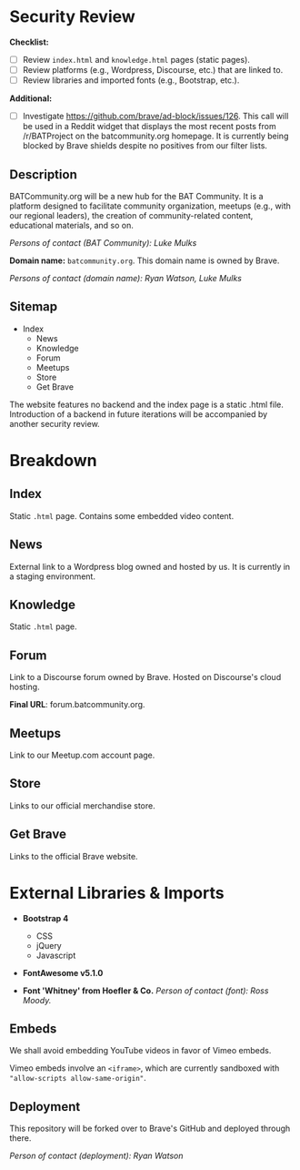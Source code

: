  # Security Review

 **Checklist:**

 - [ ] Review `index.html` and `knowledge.html` pages (static pages).
 - [ ] Review platforms (e.g., Wordpress, Discourse, etc.) that are linked to.
 - [ ] Review libraries and imported fonts (e.g., Bootstrap, etc.).
 
 **Additional:** 

 - [ ] Investigate https://github.com/brave/ad-block/issues/126. This call will be used in a Reddit widget that displays the most recent posts from /r/BATProject on the batcommunity.org homepage. It is currently being blocked by Brave shields despite no positives from our filter lists.

 ## Description

BATCommunity.org will be a new hub for the BAT Community. It is a platform designed to facilitate community organization, meetups (e.g., with our regional leaders), the creation of community-related content, educational materials, and so on.

*Persons of contact (BAT Community): Luke Mulks*

**Domain name:** `batcommunity.org`.  This domain name is owned by Brave. 

*Persons of contact (domain name): Ryan Watson, Luke Mulks*

## Sitemap
  
* Index
  * News
  * Knowledge
  * Forum
  * Meetups
  * Store
  * Get Brave 

The website features no backend and the index page is a static .html file. Introduction of a backend in future iterations will be accompanied by another security review.

# Breakdown

## Index 

Static `.html` page. Contains some embedded video content.

## News 

External link to a Wordpress blog owned and hosted by us. It is currently in a staging environment. 

## Knowledge

Static `.html` page.

## Forum

Link to a Discourse forum owned by Brave. Hosted on Discourse's cloud hosting.

**Final URL**: forum.batcommunity.org. 

## Meetups

Link to our Meetup.com account page.

## Store

Links to our official merchandise store.

## Get Brave

Links to the official Brave website.

# External Libraries & Imports

* **Bootstrap 4**
   * CSS
   * jQuery
   * Javascript

* **FontAwesome v5.1.0**

* **Font 'Whitney' from Hoefler & Co.**
*Person of contact (font): Ross Moody.* 

## Embeds

We shall avoid embedding YouTube videos in favor of Vimeo embeds.

Vimeo embeds involve an `<iframe>`, which are currently sandboxed with `"allow-scripts allow-same-origin"`.

## Deployment

This repository will be forked over to Brave's GitHub and deployed through there. 

*Person of contact (deployment): Ryan Watson*